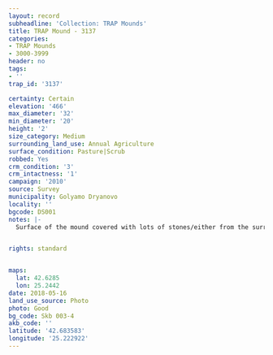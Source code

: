 ```yaml
---
layout: record
subheadline: 'Collection: TRAP Mounds'
title: TRAP Mound - 3137
categories:
- TRAP Mounds
- 3000-3999
header: no
tags:
- ''
trap_id: '3137'

certainty: Certain
elevation: '466'
max_diameter: '32'
min_diameter: '20'
height: '2'
size_category: Medium
surrounding_land_use: Annual Agriculture
surface_condition: Pasture|Scrub
robbed: Yes
crm_condition: '3'
crm_intactness: '1'
campaign: '2010'
source: Survey
municipality: Golyamo Dryanovo
locality: ''
bgcode: DS001
notes: |-
  Surface of the mound covered with lots of stones/either from the surrounding pasture or from the mound.


rights: standard


maps:
  lat: 42.6285
  lon: 25.2442
date: 2018-05-16
land_use_source: Photo
photo: Good
bg_code: Skb 003-4
akb_code: ''
latitude: '42.683583'
longitude: '25.222922'
---
```

